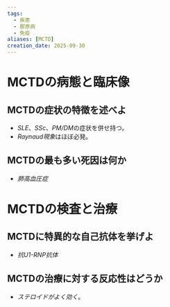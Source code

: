 ```yaml
---
tags:
  - 疾患
  - 膠原病
  - 免疫
aliases: [MCTD]
creation_date: 2025-09-30
---
```

# MCTDの病態と臨床像
## MCTDの症状の特徴を述べよ
- *SLE*、*SSc*、*PM/DM*の症状を併せ持つ。
- *Raynaud現象*はほぼ必発。

## MCTDの最も多い死因は何か
- *肺高血圧症*

# MCTDの検査と治療
## MCTDに特異的な自己抗体を挙げよ
- *抗U1-RNP抗体*

## MCTDの治療に対する反応性はどうか
- *ステロイドがよく効く*。